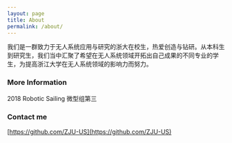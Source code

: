 ```yaml
---
layout: page
title: About
permalink: /about/
---
```


我们是一群致力于无人系统应用与研究的浙大在校生，热爱创造与钻研。从本科生到研究生，我们当中汇聚了希望在无人系统领域开拓出自己成果的不同专业的学生，为提高浙江大学在无人系统领域的影响力而努力。

### More Information

2018 Robotic Sailing 微型组第三

### Contact me

[https://github.com/ZJU-US](https://github.com/ZJU-US)
